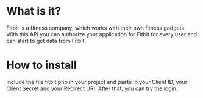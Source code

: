# What is it?
Fitbit is a fitness company, which works with their own fitness gadgets. With this API you can authorize your application for Fitbit for every user and can start to get data from Fitbit.

# How to install
Include the file fitbit.php in your project and paste in your Client ID, your Client Secret and your Redirect URI. After that, you can try the login.
